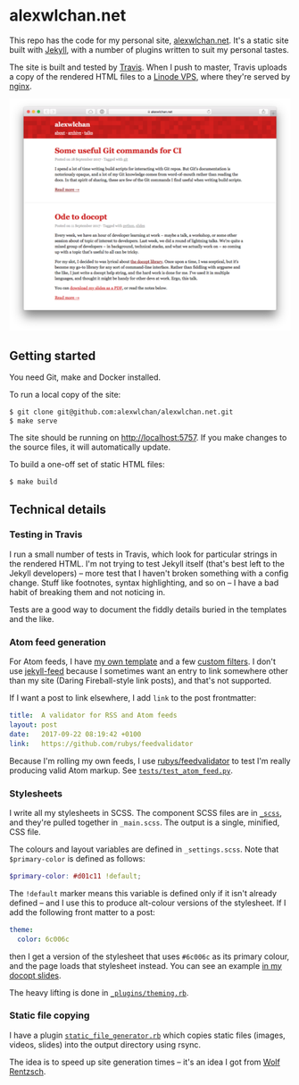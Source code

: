 # alexwlchan.net

This repo has the code for my personal site, [alexwlchan.net][root].
It's a static site built with [Jekyll][jekyll], with a number of plugins written to suit my personal tastes.

The site is built and tested by [Travis][travis].
When I push to master, Travis uploads a copy of the rendered HTML files to a [Linode VPS][linode], where they're served by [nginx][nginx].

![](screenshot.png)

[root]: https://alexwlchan.net
[jekyll]: https://jekyllrb.com/
[travis]: https://travis-ci.org/
[linode]: https://www.linode.com/?r=ba2e6ce21e0c63952a7c74967ea0b96617bd44a3
[nginx]: https://nginx.org/

## Getting started

You need Git, make and Docker installed.

To run a local copy of the site:

```console
$ git clone git@github.com:alexwlchan/alexwlchan.net.git
$ make serve
```

The site should be running on <http://localhost:5757>.
If you make changes to the source files, it will automatically update.

To build a one-off set of static HTML files:

```console
$ make build
```

## Technical details

### Testing in Travis

I run a small number of tests in Travis, which look for particular strings in the rendered HTML.
I'm not trying to test Jekyll itself (that's best left to the Jekyll developers) – more test that I haven't broken something with a config change.
Stuff like footnotes, syntax highlighting, and so on – I have a bad habit of breaking them and not noticing in.

Tests are a good way to document the fiddly details buried in the templates and the like.

### Atom feed generation

For Atom feeds, I have [my own template][atom_template] and a few [custom filters][atom_filter].
I don't use [jekyll-feed][feed] because I sometimes want an entry to link somewhere other than my site (Daring Fireball-style link posts), and that's not supported.

If I want a post to link elsewhere, I add `link` to the post frontmatter:

```yaml
title:  A validator for RSS and Atom feeds
layout: post
date:   2017-09-22 08:19:42 +0100
link:   https://github.com/rubys/feedvalidator
```

Because I'm rolling my own feeds, I use [rubys/feedvalidator][validator] to test I'm really producing valid Atom markup.
See [`tests/test_atom_feed.py`](tests/test_atom_feed.py).

[atom_template]: src/feeds/all.atom.xml
[atom_filter]: src/_plugins/atom_feeds.rb
[feed]: https://github.com/jekyll/jekyll-feed
[validator]: https://github.com/rubys/feedvalidator

### Stylesheets

I write all my stylesheets in SCSS.
The component SCSS files are in [`_scss`](src/_scss), and they're pulled together in `_main.scss`.
The output is a single, minified, CSS file.

The colours and layout variables are defined in `_settings.scss`.
Note that `$primary-color` is defined as follows:

```scss
$primary-color: #d01c11 !default;
```

The `!default` marker means this variable is defined only if it isn't already defined – and I use this to produce alt-colour versions of the stylesheet.
If I add the following front matter to a post:

```yaml
theme:
  color: 6c006c
```

then I get a version of the stylesheet that uses `#6c006c` as its primary colour, and the page loads that stylesheet instead.
You can see an example [in my docopt slides][docopt_green].

The heavy lifting is done in [`_plugins/theming.rb`](src/_plugins/theming.rb).

[docopt_green]: https://alexwlchan.net/2017/09/ode-to-docopt/

### Static file copying

I have a plugin [`static_file_generator.rb`](src/_plugins/static_file_generator.rb) which copies static files (images, videos, slides) into the output directory using rsync.

The idea is to speed up site generation times – it's an idea I got from [Wolf Rentzsch][rentzsch].

[rentzsch]: http://rentzsch.tumblr.com/post/58936832594/speed-up-jekyll-using-one-weird-trick
